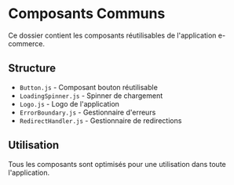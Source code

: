 # Composants Communs

Ce dossier contient les composants réutilisables de l'application e-commerce.

## Structure
- `Button.js` - Composant bouton réutilisable
- `LoadingSpinner.js` - Spinner de chargement
- `Logo.js` - Logo de l'application
- `ErrorBoundary.js` - Gestionnaire d'erreurs
- `RedirectHandler.js` - Gestionnaire de redirections

## Utilisation
Tous les composants sont optimisés pour une utilisation dans toute l'application. 